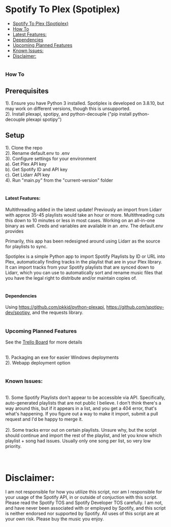 # Spotify To Plex (Spotiplex)


- [Spotify To Plex (Spotiplex)](#spotify-to-plex-spotiplex)
- [How To](#how-to)
- [Latest Features:](#latest-features)
- [Dependencies](#dependencies)
- [Upcoming Planned Features](#upcoming-planned-features)
- [Known Issues:](#known-issues)
- [Disclaimer:](#disclaimer)


# <h3>How To</h3>

<h2>Prerequisites</h2>
1). Ensure you have Python 3 installed. Spotiplex is developed on 3.8.10, but may work on different versions, though this is unsupported.
<br>
2). Install plexapi, spotipy, and python-decouple ("pip install python-decouple plexapi spotipy")

<h2> Setup </h2>
1). Clone the repo
<br>
2). Rename default.env to .env
<br>
3). Configure settings for your environment
<br>
    a). Get Plex API key
    <br>
    b). Get Spotify ID and API key
    <br>
    c). Get Lidarr API key
    <br>
4). Run "main.py" from the "current-version" folder


# <h4>Latest Features:</h4>

Multithreading added in the latest update! Previously an import from Lidarr with approx 35-45 playlists would take an hour or more. Multithreading cuts this down to 10 minutes or less in most cases. Working on an all-in-one binary as well. Creds and variables are available in an .env. The default.env provides 

Primarily, this app has been redesigned around using Lidarr as the source for playlists to sync.

Spotiplex is a simple Python app to import Spotify Playlists by ID or URL into Plex, automatically finding tracks in the playlist that are in your Plex library. It can import tracks from your Spotify playlists that are synced down to Lidarr, which you can use to automatically sort and rename music files that you have the legal right to distribute and/or maintain copies of. 

# <h4>Dependencies</h4>
Using https://github.com/pkkid/python-plexapi, https://github.com/spotipy-dev/spotipy, and the requests library. 

# <h3>Upcoming Planned Features</h3>

See the <a href=https://trello.com/b/PGhCi2Ws/spotiplex-roadmap>Trello Board</a> for more details

<br>
1). Packaging an exe for easier Windows deployments
<br>
2). Webapp deployment option
<br>



# <h3>Known Issues:</h3>
<br>
1). Some Spotify Playlists don't appear to be accessible via API. Specifically, auto-generated playlists that are not public I believe. I don't think there's a way around this, but if it appears in a list, and you get a 404 error, that's what's happening. If you figure out a way to make it import, submit a pull request and I'd be happy to merge it. 
<br>
<br>
2). Some tracks error out on certain playlists. Unsure why, but the script should continue and import the rest of the playlist, and let you know which playlist + song had issues. Usually only one song per list, so very low priority. 

<br>
<br>
<br>

# Disclaimer: 
I am not responsible for how you utilize this script, nor am I responsible for your usage of the Spotify API, in or outside of conjuction with this script. Please read the Spotify TOS and Spotify Developer TOS carefully. I am not, and have never been associated with or employed by Spotify, and this script is neither endorsed nor supported by Spotify. All uses of this script are at your own risk. Please buy the music you enjoy. 
